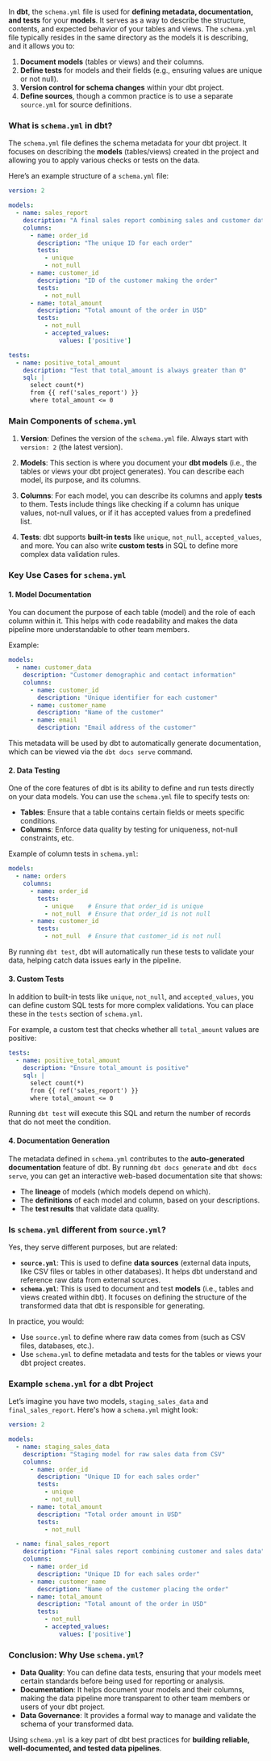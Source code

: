 In **dbt**, the `schema.yml` file is used for **defining metadata, documentation, and tests** for your **models**. It serves as a way to describe the structure, contents, and expected behavior of your tables and views. The `schema.yml` file typically resides in the same directory as the models it is describing, and it allows you to:

1. **Document models** (tables or views) and their columns.
2. **Define tests** for models and their fields (e.g., ensuring values are unique or not null).
3. **Version control for schema changes** within your dbt project.
4. **Define sources**, though a common practice is to use a separate `source.yml` for source definitions.

### What is `schema.yml` in dbt?

The `schema.yml` file defines the schema metadata for your dbt project. It focuses on describing the **models** (tables/views) created in the project and allowing you to apply various checks or tests on the data.

Here’s an example structure of a `schema.yml` file:

```yaml
version: 2

models:
  - name: sales_report
    description: "A final sales report combining sales and customer data"
    columns:
      - name: order_id
        description: "The unique ID for each order"
        tests:
          - unique
          - not_null
      - name: customer_id
        description: "ID of the customer making the order"
        tests:
          - not_null
      - name: total_amount
        description: "Total amount of the order in USD"
        tests:
          - not_null
          - accepted_values:
              values: ['positive']

tests:
  - name: positive_total_amount
    description: "Test that total_amount is always greater than 0"
    sql: |
      select count(*)
      from {{ ref('sales_report') }}
      where total_amount <= 0
```

### Main Components of `schema.yml`

1. **Version**: Defines the version of the `schema.yml` file. Always start with `version: 2` (the latest version).

2. **Models**: This section is where you document your **dbt models** (i.e., the tables or views your dbt project generates). You can describe each model, its purpose, and its columns.

3. **Columns**: For each model, you can describe its columns and apply **tests** to them. Tests include things like checking if a column has unique values, not-null values, or if it has accepted values from a predefined list.

4. **Tests**: dbt supports **built-in tests** like `unique`, `not_null`, `accepted_values`, and more. You can also write **custom tests** in SQL to define more complex data validation rules.

### Key Use Cases for `schema.yml`

#### 1. **Model Documentation**
You can document the purpose of each table (model) and the role of each column within it. This helps with code readability and makes the data pipeline more understandable to other team members.

Example:

```yaml
models:
  - name: customer_data
    description: "Customer demographic and contact information"
    columns:
      - name: customer_id
        description: "Unique identifier for each customer"
      - name: customer_name
        description: "Name of the customer"
      - name: email
        description: "Email address of the customer"
```

This metadata will be used by dbt to automatically generate documentation, which can be viewed via the `dbt docs serve` command.

#### 2. **Data Testing**
One of the core features of dbt is its ability to define and run tests directly on your data models. You can use the `schema.yml` file to specify tests on:
- **Tables**: Ensure that a table contains certain fields or meets specific conditions.
- **Columns**: Enforce data quality by testing for uniqueness, not-null constraints, etc.

Example of column tests in `schema.yml`:

```yaml
models:
  - name: orders
    columns:
      - name: order_id
        tests:
          - unique    # Ensure that order_id is unique
          - not_null  # Ensure that order_id is not null
      - name: customer_id
        tests:
          - not_null  # Ensure that customer_id is not null
```

By running `dbt test`, dbt will automatically run these tests to validate your data, helping catch data issues early in the pipeline.

#### 3. **Custom Tests**
In addition to built-in tests like `unique`, `not_null`, and `accepted_values`, you can define custom SQL tests for more complex validations. You can place these in the `tests` section of `schema.yml`.

For example, a custom test that checks whether all `total_amount` values are positive:

```yaml
tests:
  - name: positive_total_amount
    description: "Ensure total_amount is positive"
    sql: |
      select count(*)
      from {{ ref('sales_report') }}
      where total_amount <= 0
```

Running `dbt test` will execute this SQL and return the number of records that do not meet the condition.

#### 4. **Documentation Generation**
The metadata defined in `schema.yml` contributes to the **auto-generated documentation** feature of dbt. By running `dbt docs generate` and `dbt docs serve`, you can get an interactive web-based documentation site that shows:
- The **lineage** of models (which models depend on which).
- The **definitions** of each model and column, based on your descriptions.
- The **test results** that validate data quality.

### Is `schema.yml` different from `source.yml`?

Yes, they serve different purposes, but are related:
- **`source.yml`**: This is used to define **data sources** (external data inputs, like CSV files or tables in other databases). It helps dbt understand and reference raw data from external sources.
- **`schema.yml`**: This is used to document and test **models** (i.e., tables and views created within dbt). It focuses on defining the structure of the transformed data that dbt is responsible for generating.

In practice, you would:
- Use `source.yml` to define where raw data comes from (such as CSV files, databases, etc.).
- Use `schema.yml` to define metadata and tests for the tables or views your dbt project creates.

### Example `schema.yml` for a dbt Project

Let’s imagine you have two models, `staging_sales_data` and `final_sales_report`. Here's how a `schema.yml` might look:

```yaml
version: 2

models:
  - name: staging_sales_data
    description: "Staging model for raw sales data from CSV"
    columns:
      - name: order_id
        description: "Unique ID for each sales order"
        tests:
          - unique
          - not_null
      - name: total_amount
        description: "Total order amount in USD"
        tests:
          - not_null

  - name: final_sales_report
    description: "Final sales report combining customer and sales data"
    columns:
      - name: order_id
        description: "Unique ID for each sales order"
      - name: customer_name
        description: "Name of the customer placing the order"
      - name: total_amount
        description: "Total amount of the order in USD"
        tests:
          - not_null
          - accepted_values:
              values: ['positive']
```

### Conclusion: Why Use `schema.yml`?

- **Data Quality**: You can define data tests, ensuring that your models meet certain standards before being used for reporting or analysis.
- **Documentation**: It helps document your models and their columns, making the data pipeline more transparent to other team members or users of your dbt project.
- **Data Governance**: It provides a formal way to manage and validate the schema of your transformed data.

Using `schema.yml` is a key part of dbt best practices for **building reliable, well-documented, and tested data pipelines**.
